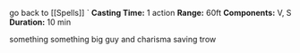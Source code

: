 go back to [[Spells]]
`
**Casting Time:** 1 action
**Range:** 60ft
**Components:** V, S
**Duration:** 10 min

something something big guy and charisma saving trow 